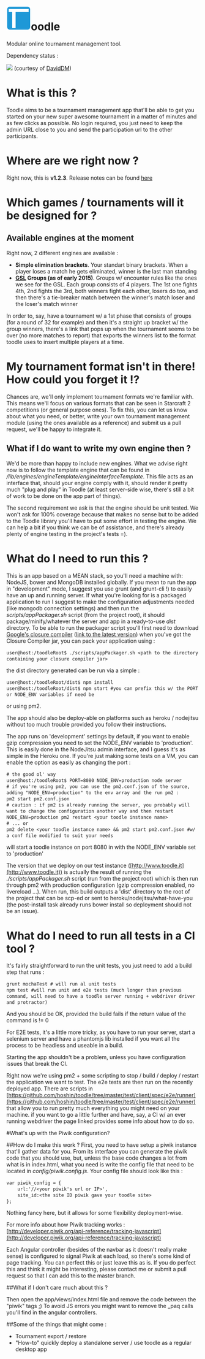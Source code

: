 <img src="https://github.com/ToodleTM/toodle/blob/master/app/images/toodle_simple.png"/>oodle
======

Modular online tournament management tool.

Dependency status :

<a href="https://david-dm.org/toodletm/toodle"><img src="https://david-dm.org/ToodleTM/toodle.png"/></a> (courtesy of [DavidDM](https://david-dm.org))

# What is this ?
Toodle aims to be a tournament management app that'll be able to get you started on your new super awesome tournament in a matter of minutes and as few clicks as possible.
No login required, you just need to keep the admin URL close to you and send the participation url to the other participants.

# Where are we right now ?
Right now, this is **v1.2.3**. Release notes can be found [here](https://www.toodle.it/whats-new)

# Which games / tournaments will it be designed for ?

## Available engines at the moment
Right now, 2 different engines are available :

* **Simple elimination brackets**. Your standart binary brackets. When a player loses a match he gets eliminated, winner is the last man standing
* **<a href="http://wiki.teamliquid.net/starcraft2/GOMTV_Global_StarCraft_II_League">GSL</a> Groups (as of early 2015)**. Groups w/ encounter rules like the ones we see for the GSL. Each group consists of 4 players.
The 1st one fights 4th, 2nd fights the 3rd, both winners fight each other, losers do too, and then there's a tie-breaker match between the winner's match loser and the loser's match winner

In order to, say, have a tournament w/ a 1st phase that consists of groups (for a round of 32 for example) and then it's a straight up bracket w/ the group winners, there's a link that pops up when the tournament seems to be over (no more matches to report) that exports the winners list to the format toodle uses to insert multiple players at a time.

# My tournament format isn't in there! How could you forget it !?
Chances are, we'll only implement tournament formats we're familiar with. This means we'll focus on various formats that can be seen in Starcraft 2 competitions (or general purpose ones). To fix this, you can let us know about what you need, or better, write your own tournament management module (using the ones available as a reference) and submit us a pull request, we'll be happy to integrate it.

## What if I do want to write my own engine then ?
We'd be more than happy to include new engines. What we advise right now is to follow the template engine that can be found in _/lib/engines/engineTemplate/engineInterfaceTemplate_. This file acts as an interface that, should your engine comply with it, should render it pretty much "plug and play" in Toodle (at least server-side wise, there's still a bit of work to be done on the app part of things).

The second requirement we ask is that the engine should be unit tested. We won't ask for 100% coverage because that makes no sense but to be added to the Toodle library you'll have to put some effort in testing the engine. We can help a bit if you think we can be of assistance, and there's already plenty of engine testing in the project's tests =).

# What do I need to run this ?
This is an app based on a MEAN stack, so you'll need a machine with: NodeJS, bower and MongoDB installed globally. If you mean to run the app in "development" mode, I suggest you use grunt (and grunt-cli !) to easily have an up and running server.
If what you're looking for is a packaged application to run I suggest to make the configuration adjustments needed (like mongodb connection settings) and then run the _scripts/appPackager.sh_ script (from the project root), it should package/minify/whatever the server and app in a ready-to-use _dist_ directory.
To be able to run the packager script you'll first need to download [Google's closure compiler](https://developers.google.com/closure/compiler/) ([link to the latest version](http://dl.google.com/closure-compiler/compiler-latest.zip)) when you've got the Closure Compiler jar, you can pack your application using :

    user@host:/toodleRoot$ ./scripts/appPackager.sh <path to the directory containing your closure compiler jar>

the dist directory generated can be run via a simple :

    user@host:/toodleRoot/dist$ npm install
    user@host:/toodleRoot/dist$ npm start #you can prefix this w/ the PORT or NODE_ENV variables if need be

or using pm2.

The app should also be deploy-able on platforms such as heroku / nodejitsu without too much trouble provided you follow their instructions.

The app runs on 'development' settings by default, if you want to enable gzip compression you need to set the NODE_ENV variable to 'production'. This is easily done in the NodeJitsu admin interface, and I guess it's as simple in the Heroku one. If you're just making some tests on a VM, you can enable the option as easily as changing the port :

    # the good ol' way
    user@host:/toodleRoot$ PORT=8080 NODE_ENV=production node server
    # if you're using pm2, you can use the pm2.conf.json of the source, adding "NODE_ENV=production" to the env array and the run pm2 :
    pm2 start pm2.conf.json
    # caution : if pm2 is already running the server, you probably will want to change the configuration another way and then restart
    NODE_ENV=production pm2 restart <your toodle instance name>
    # ... or
    pm2 delete <your toodle instance name> && pm2 start pm2.conf.json #w/ a conf file modified to suit your needs

will start a toodle instance on port 8080 in with the NODE_ENV variable set to 'production'

The version that we deploy on our test instance ([http://www.toodle.it](http://www.toodle.it)) is actually the result of running the _./scripts/appPackager.sh_ script (run from the project root) which is then run through pm2 with production configuration (gzip compression enabled, no livereload ...). When run, this build outputs a 'dist' directory to the root of the project that can be scp-ed or sent to heroku/nodejitsu/what-have-you (the post-install task already runs bower install so deployment should not be an issue).
# What do I need to run all tests in a CI tool ?
It's fairly straightforward to run the unit tests, you just need to add a build step that runs :

    grunt mochaTest # will run al unit tests
    npm test #will run unit and e2e tests (much longer than previous command, will need to have a toodle server running + webdriver driver and protractor)

And you should be OK, provided the build fails if the return value of the command is != 0

For E2E tests, it's a little more tricky, as you have to run your server, start a selenium server and have a phantomjs lib installed if you want all the process to be headless and useable in a build.

Starting the app shouldn't be a problem, unless you have configuration issues that break the CI.

Right now we're using pm2 + some scripting to stop / build / deploy / restart the application we want to test. The e2e tests are then run on the recently deployed app. There are scripts in [https://github.com/hoshin/toodle/tree/master/test/client/spec/e2e/runner](https://github.com/hoshin/toodle/tree/master/test/client/spec/e2e/runner) that allow you to run pretty much everything you might need on your machine. if you want to go a little further and have, say, a CI w/ an ever running webdriver the page linked provides some info about how to do so.

#What's up with the Piwik configuration?

##How do I make this work ?
First, you need to have setup a piwik instance that'll gather data for you. From its interface you can generate the piwik code that you should use, but, unless the base code changes a lot from what is in index.html, what you need is write the config file that need to be located in _config/piwik.config.js_.
Your config file should look like this :

    var piwik_config = {
        url:'//<your piwik's url or IP>',
        site_id:<the site ID piwik gave your toodle site>
    };

Nothing fancy here, but it allows for some flexibility deployment-wise.

For more info about how Piwik tracking works : [http://developer.piwik.org/api-reference/tracking-javascript](http://developer.piwik.org/api-reference/tracking-javascript)

Each Angular controller (besides of the navbar as it doesn't really make sense) is configured to signal Piwik at each load, so there's some kind of page tracking. You can perfect this or just leave this as is. If you do perfect this and think it might be interesting, please contact me or submit a pull request so that I can add this to the master branch.

##What if I don't care much about this ?

Then open the app/views/index.html file and remove the code between the "piwik" tags ;) To avoid JS errors you might want to remove the _paq calls you'll find in the angular controllers.

##Some of the things that might come :

* Tournament export / restore
* "How-to" quickly deploy a standalone server / use toodle as a regular desktop app